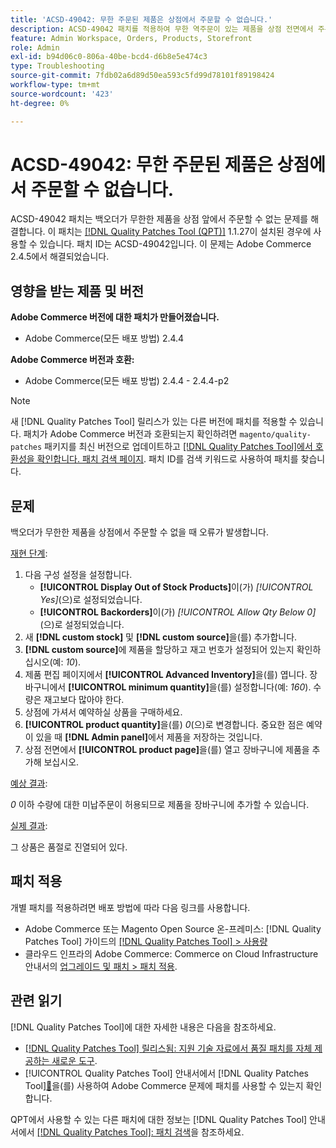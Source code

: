 ```yaml
---
title: 'ACSD-49042: 무한 주문된 제품은 상점에서 주문할 수 없습니다.'
description: ACSD-49042 패치를 적용하여 무한 역주문이 있는 제품을 상점 전면에서 주문할 수 없는 Adobe Commerce 문제를 해결합니다.
feature: Admin Workspace, Orders, Products, Storefront
role: Admin
exl-id: b94d06c0-806a-40be-bcd4-d6b8e5e474c3
type: Troubleshooting
source-git-commit: 7fdb02a6d89d50ea593c5fd99d78101f89198424
workflow-type: tm+mt
source-wordcount: '423'
ht-degree: 0%

---
```


# ACSD-49042: 무한 주문된 제품은 상점에서 주문할 수 없습니다.

ACSD-49042 패치는 백오더가 무한한 제품을 상점 앞에서 주문할 수 없는 문제를 해결합니다. 이 패치는 [[!DNL Quality Patches Tool (QPT)]](https://experienceleague.adobe.com/ko/docs/commerce-operations/tools/quality-patches-tool/quality-patches-tool-to-self-serve-quality-patches) 1.1.27이 설치된 경우에 사용할 수 있습니다. 패치 ID는 ACSD-49042입니다. 이 문제는 Adobe Commerce 2.4.5에서 해결되었습니다.

## 영향을 받는 제품 및 버전

**Adobe Commerce 버전에 대한 패치가 만들어졌습니다.**

* Adobe Commerce(모든 배포 방법) 2.4.4

**Adobe Commerce 버전과 호환:**

* Adobe Commerce(모든 배포 방법) 2.4.4 - 2.4.4-p2

>[!NOTE]
>
>새 [!DNL Quality Patches Tool] 릴리스가 있는 다른 버전에 패치를 적용할 수 있습니다. 패치가 Adobe Commerce 버전과 호환되는지 확인하려면 `magento/quality-patches` 패키지를 최신 버전으로 업데이트하고 [[!DNL Quality Patches Tool]에서 호환성을 확인합니다. 패치 검색 페이지](https://experienceleague.adobe.com/tools/commerce-quality-patches/index.html?lang=ko). 패치 ID를 검색 키워드로 사용하여 패치를 찾습니다.

## 문제

백오더가 무한한 제품을 상점에서 주문할 수 없을 때 오류가 발생합니다.

<u>재현 단계</u>:

1. 다음 구성 설정을 설정합니다.
   * **[!UICONTROL Display Out of Stock Products]**&#x200B;이(가) *[!UICONTROL Yes]*(으)로 설정되었습니다.
   * **[!UICONTROL Backorders]**&#x200B;이(가) *[!UICONTROL Allow Qty Below 0]*(으)로 설정되었습니다.
1. 새 **[!DNL custom stock]** 및 **[!DNL custom source]**&#x200B;을(를) 추가합니다.
1. **[!DNL custom source]**&#x200B;에 제품을 할당하고 재고 번호가 설정되어 있는지 확인하십시오(예: *10*).
1. 제품 편집 페이지에서 **[!UICONTROL Advanced Inventory]**&#x200B;을(를) 엽니다. 장바구니에서 **[!UICONTROL minimum quantity]**&#x200B;을(를) 설정합니다(예: *160*). 수량은 재고보다 많아야 한다.
1. 상점에 가셔서 예약하실 상품을 구매하세요.
1. **[!UICONTROL product quantity]**&#x200B;을(를) *0*(으)로 변경합니다. 중요한 점은 예약이 있을 때 **[!DNL Admin panel]**&#x200B;에서 제품을 저장하는 것입니다.
1. 상점 전면에서 **[!UICONTROL product page]**&#x200B;을(를) 열고 장바구니에 제품을 추가해 보십시오.

<u>예상 결과</u>:

*0* 이하 수량에 대한 미납주문이 허용되므로 제품을 장바구니에 추가할 수 있습니다.

<u>실제 결과</u>:

그 상품은 품절로 진열되어 있다.

## 패치 적용

개별 패치를 적용하려면 배포 방법에 따라 다음 링크를 사용합니다.

* Adobe Commerce 또는 Magento Open Source 온-프레미스: [!DNL Quality Patches Tool] 가이드의 [[!DNL Quality Patches Tool] > 사용량](/help/tools/quality-patches-tool/usage.md)
* 클라우드 인프라의 Adobe Commerce: Commerce on Cloud Infrastructure 안내서의 [업그레이드 및 패치 > 패치 적용](https://experienceleague.adobe.com/docs/commerce-cloud-service/user-guide/develop/upgrade/apply-patches.html?lang=ko).

## 관련 읽기

[!DNL Quality Patches Tool]에 대한 자세한 내용은 다음을 참조하세요.

* [[!DNL Quality Patches Tool] 릴리스됨: 지원 기술 자료에서 품질 패치를 자체 제공하는 새로운 도구](https://experienceleague.adobe.com/ko/docs/commerce-operations/tools/quality-patches-tool/quality-patches-tool-to-self-serve-quality-patches).
* [!UICONTROL Quality Patches Tool] 안내서에서  [!DNL Quality Patches Tool][&#128279;](/help/tools/quality-patches-tool/patches-available-in-qpt/check-patch-for-magento-issue-with-magento-quality-patches.md)을(를) 사용하여 Adobe Commerce 문제에 패치를 사용할 수 있는지 확인합니다.


QPT에서 사용할 수 있는 다른 패치에 대한 정보는 [!DNL Quality Patches Tool] 안내서에서 [[!DNL Quality Patches Tool]: 패치 검색](https://experienceleague.adobe.com/tools/commerce-quality-patches/index.html?lang=ko)을 참조하세요.
